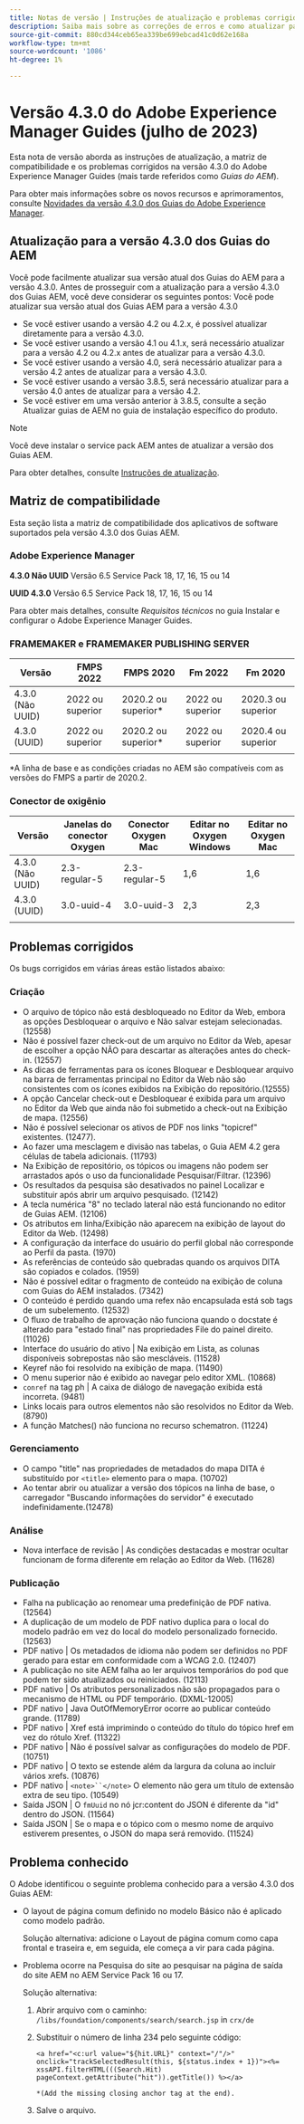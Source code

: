 ```yaml
---
title: Notas de versão | Instruções de atualização e problemas corrigidos na versão 4.3.0 do Adobe Experience Manager Guides
description: Saiba mais sobre as correções de erros e como atualizar para as versões 4.3.0 do Adobe Experience Manager Guides
source-git-commit: 880cd344ceb65ea339be699ebcad41c0d62e168a
workflow-type: tm+mt
source-wordcount: '1086'
ht-degree: 1%

---
```


# Versão 4.3.0 do Adobe Experience Manager Guides (julho de 2023)

Esta nota de versão aborda as instruções de atualização, a matriz de compatibilidade e os problemas corrigidos na versão 4.3.0 do Adobe Experience Manager Guides (mais tarde referidos como *Guias do AEM*).

Para obter mais informações sobre os novos recursos e aprimoramentos, consulte [Novidades da versão 4.3.0 dos Guias do Adobe Experience Manager](./whats-new-4.3-release.md).

## Atualização para a versão 4.3.0 dos Guias do AEM


Você pode facilmente atualizar sua versão atual dos Guias do AEM para a versão 4.3.0. Antes de prosseguir com a atualização para a versão 4.3.0 dos Guias AEM, você deve considerar os seguintes pontos: Você pode atualizar sua versão atual dos Guias AEM para a versão 4.3.0

- Se você estiver usando a versão 4.2 ou 4.2.x, é possível atualizar diretamente para a versão 4.3.0.
- Se você estiver usando a versão 4.1 ou 4.1.x, será necessário atualizar para a versão 4.2 ou 4.2.x antes de atualizar para a versão 4.3.0.
- Se você estiver usando a versão 4.0, será necessário atualizar para a versão 4.2 antes de atualizar para a versão 4.3.0.
- Se você estiver usando a versão 3.8.5, será necessário atualizar para a versão 4.0 antes de atualizar para a versão 4.2.
- Se você estiver em uma versão anterior à 3.8.5, consulte a seção Atualizar guias de AEM no guia de instalação específico do produto.



>[!NOTE]
>
>Você deve instalar o service pack AEM antes de atualizar a versão dos Guias AEM.

Para obter detalhes, consulte [Instruções de atualização](../install-guide/upgrade-xml-documentation.md).

## Matriz de compatibilidade

Esta seção lista a matriz de compatibilidade dos aplicativos de software suportados pela versão 4.3.0 dos Guias AEM.

### Adobe Experience Manager

**4.3.0 Não UUID**
Versão 6.5 Service Pack 18, 17, 16, 15 ou 14

**UUID 4.3.0**
Versão 6.5 Service Pack 18, 17, 16, 15 ou 14

Para obter mais detalhes, consulte *Requisitos técnicos* no guia Instalar e configurar o Adobe Experience Manager Guides.

### FRAMEMAKER e FRAMEMAKER PUBLISHING SERVER

| Versão | FMPS 2022 | FMPS 2020 | Fm 2022 | Fm 2020 |
| --- | --- | --- | --- | --- |
| 4.3.0 (Não UUID) | 2022 ou superior | 2020.2 ou superior* | 2022 ou superior | 2020.3 ou superior |
| 4.3.0 (UUID) | 2022 ou superior | 2020.2 ou superior* | 2022 ou superior | 2020.4 ou superior |
| | | | |

*A linha de base e as condições criadas no AEM são compatíveis com as versões do FMPS a partir de 2020.2.

### Conector de oxigênio

| Versão | Janelas do conector Oxygen | Conector Oxygen Mac | Editar no Oxygen Windows | Editar no Oxygen Mac |
| --- | --- | --- |--- |--- |
| 4.3.0 (Não UUID) | 2.3-regular-5 | 2.3-regular-5 | 1,6 | 1,6 |
| 4.3.0 (UUID) | 3.0-uuid-4 | 3.0-uuid-3 | 2,3 | 2,3 |
|  |  |   |

## Problemas corrigidos

Os bugs corrigidos em várias áreas estão listados abaixo:

### Criação  

- O arquivo de tópico não está desbloqueado no Editor da Web, embora as opções Desbloquear o arquivo e Não salvar estejam selecionadas. (12558)
- Não é possível fazer check-out de um arquivo no Editor da Web, apesar de escolher a opção NÃO para descartar as alterações antes do check-in. (12557)
- As dicas de ferramentas para os ícones Bloquear e Desbloquear arquivo na barra de ferramentas principal no Editor da Web não são consistentes com os ícones exibidos na Exibição do repositório.(12555)
- A opção Cancelar check-out e Desbloquear é exibida para um arquivo no Editor da Web que ainda não foi submetido a check-out na Exibição de mapa. (12556)
- Não é possível selecionar os ativos de PDF nos links &quot;topicref&quot; existentes. (12477).
- Ao fazer uma mesclagem e divisão nas tabelas, o Guia AEM 4.2 gera células de tabela adicionais. (11793)
- Na Exibição de repositório, os tópicos ou imagens não podem ser arrastados após o uso da funcionalidade Pesquisar/Filtrar. (12396)
- Os resultados da pesquisa são desativados no painel Localizar e substituir após abrir um arquivo pesquisado. (12142)
- A tecla numérica &quot;8&quot; no teclado lateral não está funcionando no editor de Guias AEM. (12106)
- Os atributos em linha/Exibição não aparecem na exibição de layout do Editor da Web. (12498)
- A configuração da interface do usuário do perfil global não corresponde ao Perfil da pasta. (1970)
- As referências de conteúdo são quebradas quando os arquivos DITA são copiados e colados. (1959)
- Não é possível editar o fragmento de conteúdo na exibição de coluna com Guias do AEM instalados. (7342)
- O conteúdo é perdido quando uma refex não encapsulada está sob tags de um subelemento. (12532)
- O fluxo de trabalho de aprovação não funciona quando o docstate é alterado para &quot;estado final&quot; nas propriedades File do painel direito. (11026)
- Interface do usuário do ativo | Na exibição em Lista, as colunas disponíveis sobrepostas não são mescláveis. (11528)
- Keyref não foi resolvido na exibição de mapa. (11490)
- O menu superior não é exibido ao navegar pelo editor XML. (10868)
- `conref` na tag ph | A caixa de diálogo de navegação exibida está incorreta. (9481)
- Links locais para outros elementos não são resolvidos no Editor da Web. (8790)
- A função Matches() não funciona no recurso schematron. (11224)



### Gerenciamento

- O campo &quot;title&quot; nas propriedades de metadados do mapa DITA é substituído por `<title>` elemento para o mapa. (10702)
- Ao tentar abrir ou atualizar a versão dos tópicos na linha de base, o carregador &quot;Buscando informações do servidor&quot; é executado indefinidamente.(12478)


### Análise

- Nova interface de revisão | As condições destacadas e mostrar ocultar funcionam de forma diferente em relação ao Editor da Web. (11628)

### Publicação

- Falha na publicação ao renomear uma predefinição de PDF nativa. (12564)
- A duplicação de um modelo de PDF nativo duplica para o local do modelo padrão em vez do local do modelo personalizado fornecido. (12563)
- PDF nativo | Os metadados de idioma não podem ser definidos no PDF gerado para estar em conformidade com a WCAG 2.0. (12407)
- A publicação no site AEM falha ao ler arquivos temporários do pod que podem ter sido atualizados ou reiniciados. (12113)
- PDF nativo | Os atributos personalizados não são propagados para o mecanismo de HTML ou PDF temporário. (DXML-12005)
- PDF nativo | Java OutOfMemoryError ocorre ao publicar conteúdo grande. (11789)
- PDF nativo | Xref está imprimindo o conteúdo do título do tópico href em vez do rótulo Xref. (11322)
- PDF nativo | Não é possível salvar as configurações do modelo de PDF. (10751)
- PDF nativo | O texto se estende além da largura da coluna ao incluir vários xrefs. (10876)
- PDF nativo | `<note>``</note>` O elemento não gera um título de extensão extra de seu tipo. (10549)
- Saída JSON | O `fmUuid` no nó jcr:content do JSON é diferente da &quot;id&quot; dentro do JSON. (11564)
- Saída JSON | Se o mapa e o tópico com o mesmo nome de arquivo estiverem presentes, o JSON do mapa será removido. (11524)

## Problema conhecido

O Adobe identificou o seguinte problema conhecido para a versão 4.3.0 dos Guias AEM:

- O layout de página comum definido no modelo Básico não é aplicado como modelo padrão.

  Solução alternativa: adicione o Layout de página comum como capa frontal e traseira e, em seguida, ele começa a vir para cada página.
- Problema ocorre na Pesquisa do site ao pesquisar na página de saída do site AEM no AEM Service Pack 16 ou 17.

  Solução alternativa:

   1. Abrir arquivo com o caminho: `/libs/foundation/components/search/search.jsp` in `crx/de`
   1. Substituir o número de linha 234 pelo seguinte código:

      ```
      <a href="<c:url value="${hit.URL}" context="/"/>" onclick="trackSelectedResult(this, ${status.index + 1})"><%= xssAPI.filterHTML(((Search.Hit) pageContext.getAttribute("hit")).getTitle()) %></a>
      
      *(Add the missing closing anchor tag at the end).
      ```

   1. Salve o arquivo.

